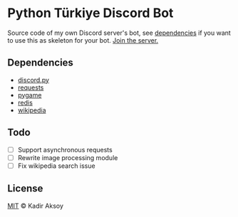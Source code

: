 # Python Türkiye Discord Bot
Source code of my own Discord server's bot, see [dependencies](#Dependencies) if you want to use this as skeleton for your bot. [Join the server.](https://discord.gg/WYaEcGW )

## Dependencies
- [discord.py](https://pypi.org/project/discord.py/)
- [requests](https://pypi.org/project/requests/)
- [pygame](https://pypi.org/project/pygame/)
- [redis](https://pypi.org/project/redis/)
- [wikipedia](https://pypi.org/project/wikipedia/)

## Todo
- [ ] Support asynchronous requests
- [ ] Rewrite image processing module
- [ ] Fix wikipedia search issue

## License
[MIT](LICENSE) © Kadir Aksoy
